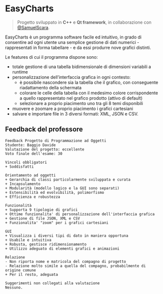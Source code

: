 # EasyCharts
> Progetto sviluppato in **C++** e **Qt framework**, in collaborazione con [@SamuelScara](https://github.com/SamuelScara).

EasyCharts è un programma software facile ed intuitivo, in grado di consentire ad ogni utente una semplice gestione di dati numerici - rappresentati in forma tabellare - e da essi produrre nove grafici distinti.

Le features di cui il programma dispone sono:
- totale gestione di una tabella bidimensionale di dimensioni variabili a runtime
- personalizzazione dell’interfaccia grafica in ogni contesto:
  - è possibile nascondere sia la tabella che il grafico, con conseguente riadattamento della schermata
  - colorare le celle della tabella con il medesimo colore corrispondente a quello rappresentato nel grafico prodotto (attivo di default)
  - selezionare a proprio piacimento uno tra gli 8 temi disponibili
- muovere e zoomare a proprio piacimento i grafici cartesiani
- salvare e importare file in 3 diversi formati: XML, JSON e CSV.

## Feedback del professore
```plain
Feedback Progetto di Programmazione ad Oggetti
Studente: Baggio Davide
Valutazione del progetto: eccellente
Voto finale dell'esame: 30

Vincoli obbligatori
+ Soddisfatti

Orientamento ad oggetti
+ Gerarchia di classi particolarmente sviluppata e curata
+ Incapsulamento
+ Modularità (modello logico e la GUI sono separati)
+ Estensibilità ed evolvibilità, polimorfismo
+ Efficienza e robustezza

Funzionalità
+ Supporta 9 tipologie di grafici
+ Ottime funzionalita' di personalizzazione dell'interfaccia grafica
+ Gestione di file JSON, XML e CSV
+ Funzionalita' "zoom" per i grafici cartesiani

GUI
+ Visualizza i diversi tipi di dato in maniera opportuna
+ Usabile e intuitiva
+ Robusta, gestisce ridimensionamento
+ Utilizzo adeguato di elementi grafici e animazioni

Relazione
- Non riporta nome e matricola del compagno di progetto
- Relazione molto simile a quella del compagno, probabilmente di origine comune
+ Per il resto, adeguata

Suggerimenti non collegati alla valutazione
Nessuno.
```